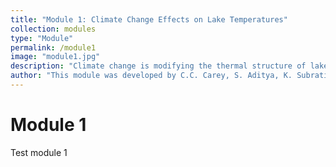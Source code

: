 ```yaml
---
title: "Module 1: Climate Change Effects on Lake Temperatures"
collection: modules
type: "Module"
permalink: /module1
image: "module1.jpg"
description: "Climate change is modifying the thermal structure of lakes around the globe. In this module, students will learn how to use a lake model to explore the effects of altered weather on lakes, and then develop their own climate scenarios to test hypotheses about how lakes may change in the future."
author: "This module was developed by C.C. Carey, S. Aditya, K. Subratie, R. Figueiredo, and K.J. Farrell. Parts of this module were originally developed for the Lake Modeling Moduleas part of the Project EDDIE suite of modules."
---
```


# Module 1  

Test module 1